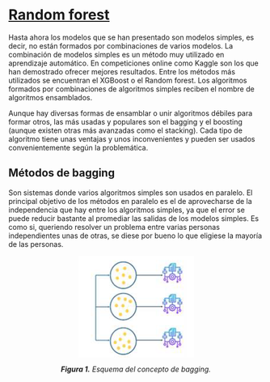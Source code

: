 # <u> Random forest </u>

Hasta ahora los modelos que se han presentado son modelos simples, es decir, no están formados por combinaciones de varios modelos. La combinación de
modelos simples es un método muy utilizado en aprendizaje automático. En competiciones online como Kaggle son los que han demostrado ofrecer mejores
resultados. Entre los métodos más utilizados se encuentran el XGBoost o el Random forest. Los algoritmos formados por combinaciones de algoritmos simples
reciben el nombre de algoritmos ensamblados.

Aunque hay diversas formas de ensamblar o unir algoritmos débiles para formar otros, las más usadas y populares son el bagging y el boosting (aunque existen
otras más avanzadas como el stacking). Cada tipo de algoritmo tiene unas ventajas y unos inconvenientes y pueden ser usados convenientemente según la
problemática.
## Métodos de bagging

Son sistemas donde varios algoritmos simples son usados en paralelo. El principal objetivo de los métodos en paralelo es el de aprovecharse de la
independencia que hay entre los algoritmos simples, ya que el error se puede reducir bastante al promediar las salidas de los modelos simples. Es
como si, queriendo resolver un problema entre varias personas independientes unas de otras, se diese por bueno lo que eligiese la mayoría de las
personas.


<div style="text-align: center;">
  <img src="images/Figura_4.png" alt="alt text" style="display: block; margin: 0 auto;">
  <p><em><strong>Figura 1.</strong> Esquema del concepto de bagging.</em></p>
</div>